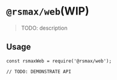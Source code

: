 # `@rsmax/web`(WIP)

> TODO: description

## Usage

```
const rsmaxWeb = require('@rsmax/web');

// TODO: DEMONSTRATE API
```
